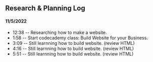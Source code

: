 ## Research & Planning Log
#### 11/5/2022
* 12:38 -- Researching how to make a website.
* 1:58 -- Start codecademy class: Build Website for your Business.
* 3:09 -- Still learnning how to build website. (review HTML)
* 4:16 -- Still learnning how to build website. (review HTML)
* 5:51 -- Still learnning how to build website. (review HTML)